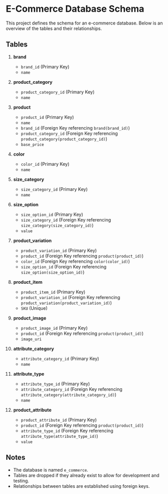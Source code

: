 # E-Commerce Database Schema

This project defines the schema for an e-commerce database. Below is an overview of the tables and their relationships.

## Tables

1. **brand**
   - `brand_id` (Primary Key)
   - `name`

2. **product_category**
   - `product_category_id` (Primary Key)
   - `name`

3. **product**
   - `product_id` (Primary Key)
   - `name`
   - `brand_id` (Foreign Key referencing `brand(brand_id)`)
   - `product_category_id` (Foreign Key referencing `product_category(product_category_id)`)
   - `base_price`

4. **color**
   - `color_id` (Primary Key)
   - `name`

5. **size_category**
   - `size_category_id` (Primary Key)
   - `name`

6. **size_option**
   - `size_option_id` (Primary Key)
   - `size_category_id` (Foreign Key referencing `size_category(size_category_id)`)
   - `value`

7. **product_variation**
   - `product_variation_id` (Primary Key)
   - `product_id` (Foreign Key referencing `product(product_id)`)
   - `color_id` (Foreign Key referencing `color(color_id)`)
   - `size_option_id` (Foreign Key referencing `size_option(size_option_id)`)

8. **product_item**
   - `product_item_id` (Primary Key)
   - `product_variation_id` (Foreign Key referencing `product_variation(product_variation_id)`)
   - `SKU` (Unique)

9. **product_image**
   - `product_image_id` (Primary Key)
   - `product_id` (Foreign Key referencing `product(product_id)`)
   - `image_uri`

10. **attribute_category**
    - `attribute_category_id` (Primary Key)
    - `name`

11. **attribute_type**
    - `attribute_type_id` (Primary Key)
    - `attribute_category_id` (Foreign Key referencing `attribute_category(attribute_category_id)`)
    - `name`

12. **product_attribute**
    - `product_attribute_id` (Primary Key)
    - `product_id` (Foreign Key referencing `product(product_id)`)
    - `attribute_type_id` (Foreign Key referencing `attribute_type(attribute_type_id)`)
    - `value`

## Notes

- The database is named `e_commerce`.
- Tables are dropped if they already exist to allow for development and testing.
- Relationships between tables are established using foreign keys.
